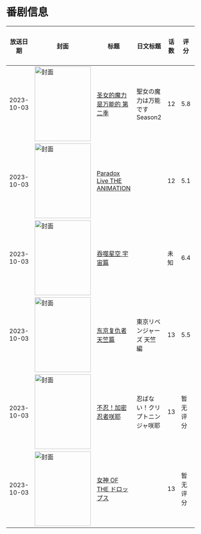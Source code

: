 # 番剧信息

|放送日期|封面|标题|日文标题|话数|评分|评分人数|
|---|---|---|---|---|---|---|
|2023-10-03|<img src="//lain.bgm.tv/pic/cover/c/44/67/373787_uI776.jpg" alt="封面" style="width:150px;height:200px;object-fit:cover;">|[圣女的魔力是万能的 第二季](https://bangumi.tv/subject/373787)|聖女の魔力は万能です Season2|12|5.8|517人评分|
|2023-10-03|<img src="//lain.bgm.tv/pic/cover/c/e1/2e/385210_dAdV1.jpg" alt="封面" style="width:150px;height:200px;object-fit:cover;">|[Paradox Live THE ANIMATION](https://bangumi.tv/subject/385210)||12|5.1|214人评分|
|2023-10-03|<img src="//lain.bgm.tv/pic/cover/c/12/c6/424557_WrQtD.jpg" alt="封面" style="width:150px;height:200px;object-fit:cover;">|[吞噬星空 宇宙篇](https://bangumi.tv/subject/424557)||未知|6.4|94人评分|
|2023-10-03|<img src="//lain.bgm.tv/pic/cover/c/77/a7/427329_Nbznb.jpg" alt="封面" style="width:150px;height:200px;object-fit:cover;">|[东京复仇者 天竺篇](https://bangumi.tv/subject/427329)|東京リベンジャーズ 天竺編|13|5.5|310人评分|
|2023-10-03|<img src="//lain.bgm.tv/pic/cover/c/2a/a3/451559_zOr34.jpg" alt="封面" style="width:150px;height:200px;object-fit:cover;">|[不忍！加密忍者咲耶](https://bangumi.tv/subject/451559)|忍ばない！クリプトニンジャ咲耶|13|暂无评分|少于10人评分|
|2023-10-03|<img src="//lain.bgm.tv/pic/cover/c/26/ce/456197_0zyP0.jpg" alt="封面" style="width:150px;height:200px;object-fit:cover;">|[女神 OF THE ドロップス](https://bangumi.tv/subject/456197)||13|暂无评分|少于10人评分|
